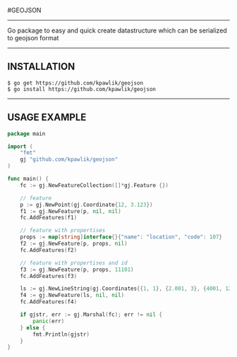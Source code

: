 #GEOJSON
***

Go package to easy and quick create datastructure which can be serialized to geojson format

***

## INSTALLATION

    $ go get https://github.com/kpawlik/geojson
    $ go install https://github.com/kpawlik/geojson

***

## USAGE EXAMPLE

```go
package main

import (
    "fmt"
    gj "github.com/kpawlik/geojson"
)

func main() {
    fc := gj.NewFeatureCollection([]*gj.Feature {})

    // feature
    p := gj.NewPoint(gj.Coordinate{12, 3.123})
    f1 := gj.NewFeature(p, nil, nil)
    fc.AddFeatures(f1)

    // feature with propertises
    props := map[string]interface{}{"name": "location", "code": 107}
    f2 := gj.NewFeature(p, props, nil)
    fc.AddFeatures(f2)

    // feature with propertises and id
    f3 := gj.NewFeature(p, props, 11101)
    fc.AddFeatures(f3)

    ls := gj.NewLineString(gj.Coordinates{{1, 1}, {2.001, 3}, {4001, 1223}})
    f4 := gj.NewFeature(ls, nil, nil)
    fc.AddFeatures(f4)

    if gjstr, err := gj.Marshal(fc); err != nil {
        panic(err)
    } else {
        fmt.Println(gjstr)
    }
}
```
